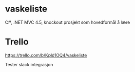 vaskeliste
==========

C#, .NET MVC 4.5, knockout prosjekt som hovedformål å lære


Trello
======
https://trello.com/b/Kpld1OQ4/vaskeliste

Tester slack integrasjon
